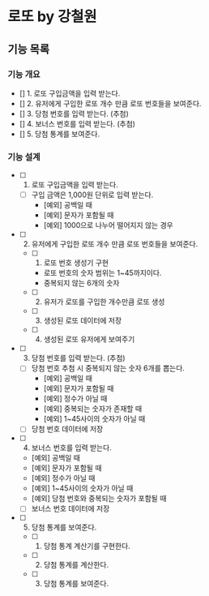 # 로또 by 강철원

## 기능 목록

### 기능 개요

- [] 1. 로또 구입금액을 입력 받는다.
- [] 2. 유저에게 구입한 로또 개수 만큼 로또 번호들을 보여준다.
- [] 3. 당첨 번호를 입력 받는다. (추첨)
- [] 4. 보너스 번호를 입력 받는다. (추첨)
- [] 5. 당첨 통계를 보여준다.

### 기능 설계

- [ ] 1.  로또 구입금액을 입력 받는다.

  - [ ] 구입 금액은 1,000원 단위로 입력 받는다.
    - [예외] 공백일 때
    - [예외] 문자가 포함될 때
    - [예외] 1000으로 나누어 떨어지지 않는 경우

- [ ] 2. 유저에게 구입한 로또 개수 만큼 로또 번호들을 보여준다.

  - [ ] 1. 로또 번호 생성기 구현
    - 로또 번호의 숫자 범위는 1~45까지이다.
    - 중복되지 않는 6개의 숫자
  - [ ] 2. 유저가 로또를 구입한 개수만큼 로또 생성
  - [ ] 3. 생성된 로또 데이터에 저장
  - [ ] 4. 생성된 로또 유저에게 보여주기

- [ ] 3. 당첨 번호를 입력 받는다. (추첨)

  - [ ] 당첨 번호 추첨 시 중복되지 않는 숫자 6개를 뽑는다.
    - [예외] 공백일 때
    - [예외] 문자가 포함될 때
    - [예외] 정수가 아닐 때
    - [예외] 중복되는 숫자가 존재할 때
    - [예외] 1~45사이의 숫자가 아닐 때
  - [ ] 당첨 번호 데이터에 저장

- [ ] 4. 보너스 번호를 입력 받는다.

  - [예외] 공백일 때
  - [예외] 문자가 포함될 때
  - [예외] 정수가 아닐 때
  - [예외] 1~45사이의 숫자가 아닐 때
  - [예외] 당첨 번호와 중복되는 숫자가 포함될 때
  - [ ] 보너스 번호 데이터에 저장

- [ ] 5. 당첨 통계를 보여준다.
  - [ ] 1. 당첨 통계 계산기를 구현한다.
  - [ ] 2. 당첨 통계를 계산한다.
  - [ ] 3. 당첨 통계를 보여준다.
